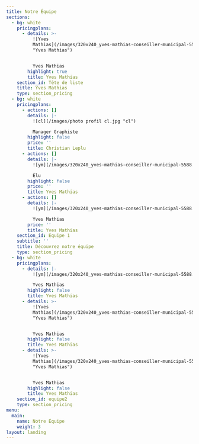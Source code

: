 ```yaml
---
title: Notre Équipe
sections:
  - bg: white
    pricingplans:
      - details: >-
          ![Yves
          Mathias](/images/320x240_yves-mathias-conseiller-municipal-5588.jpg
          "Yves Mathias")


          Yves Mathias
        highlight: true
        title: Yves Mathias
    section_id: Tête de liste
    title: Yves Mathias
    type: section_pricing
  - bg: white
    pricingplans:
      - actions: []
        details: |-
          ![cl](/images/photo profil cl.jpg "cl")

          Manager Graphiste
        highlight: false
        price: ''
        title: Christian Leplu
      - actions: []
        details: |-
          ![ym](/images/320x240_yves-mathias-conseiller-municipal-5588.jpg "ym")

          Elu
        highlight: false
        price: ''
        title: Yves Mathias
      - actions: []
        details: |-
          ![ym](/images/320x240_yves-mathias-conseiller-municipal-5588.jpg "ym")

          Yves Mathias
        price: ''
        title: Yves Mathias
    section_id: Equipe 1
    subtitle: ''
    title: Découvrez notre équipe
    type: section_pricing
  - bg: white
    pricingplans:
      - details: |-
          ![ym](/images/320x240_yves-mathias-conseiller-municipal-5588.jpg "ym")

          Yves Mathias
        highlight: false
        title: Yves Mathias
      - details: >-
          ![Yves
          Mathias](/images/320x240_yves-mathias-conseiller-municipal-5588.jpg
          "Yves Mathias")


          Yves Mathias
        highlight: false
        title: Yves Mathias
      - details: >-
          ![Yves
          Mathias](/images/320x240_yves-mathias-conseiller-municipal-5588.jpg
          "Yves Mathias")


          Yves Mathias
        highlight: false
        title: Yves Mathias
    section_id: equipe2
    type: section_pricing
menu:
  main:
    name: Notre Équipe
    weight: 3
layout: landing
---
```


